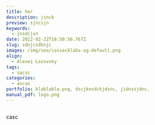 ```yaml
---
title: her
description: jsnck
preview: sjncsjn
keywords:
  - jnsdcjsn
date: 2022-02-22T16:50:56.767Z
slug: sdnjcsdknjc
images: /img/seo/cossacklabs-og-default.png
align:
  - Alexei Lozovsky
tags:
  - sacsc
categories:
  - ascas
portfolio: blablabla.png, dscjknsdckjdsnc, jidnssjdnc.
manual_pdf: logo.png
---
```

![]()

casc